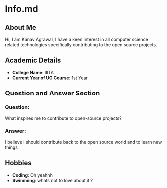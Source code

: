 # Info.md

## About Me
Hi, I am Kanav Agrawal, I have a keen interest in all computer science related technologies specifically contributing to the open source projects.
## Academic Details
- **College Name**: IIITA
- **Current Year of UG Course**: 1st Year  

## Question and Answer Section
### Question:
What inspires me to contribute to open-source projects?
### Answer:
I believe I should contribute back to the open source world and to learn new things

## Hobbies
- **Coding**: Oh yeahhh 
- **Swimming**: whats not to love about it ?
